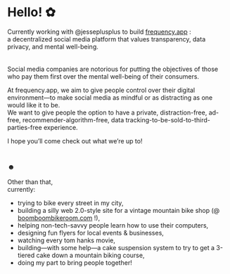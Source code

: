 # Hello! ✿

Currently working with @jesseplusplus to build [frequency.app](https://frequency.app) : <br>
a decentralized social media platform that values transparency, data privacy, and mental well-being.  
<br>
<Br>
Social media companies are notorious for putting the objectives of those who pay them first over the mental well-being of their consumers.  

At frequency.app, we aim to give people control over their digital environment&mdash;to make social media as mindful or as distracting as one would like it to be.  
We want to give people the option to have a private, distraction-free, ad-free, recommender-algorithm-free, data tracking-to-be-sold-to-third-parties-free experience.  

I hope you’ll come check out what we’re up to!
<br><br>
### ☻

Other than that, <br>
currently:
- trying to bike every street in my city,
- building a silly web 2.0-style site for a vintage mountain bike shop (@ [boomboombikeroom.com](https://boomboombikeroom.com) !),
- helping non-tech-savvy people learn how to use their computers,
- designing fun flyers for local events & businesses,
- watching every tom hanks movie, 
- building&mdash;with some help&mdash;a cake suspension system to try to get a 3-tiered cake down a mountain biking course,
- doing my part to bring people together! 


